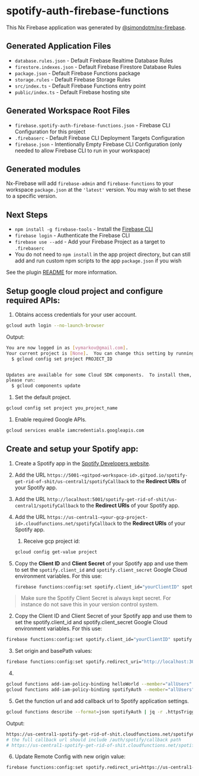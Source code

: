 # spotify-auth-firebase-functions

This Nx Firebase application was generated by [@simondotm/nx-firebase](https://github.com/simondotm/nx-firebase).

## Generated Application Files

- `database.rules.json` - Default Firebase Realtime Database Rules
- `firestore.indexes.json` - Default Firebase Firestore Database Rules
- `package.json` - Default Firebase Functions package
- `storage.rules` - Default Firebase Storage Rules
- `src/index.ts` - Default Firebase Functions entry point
- `public/index.ts` - Default Firebase hosting site

## Generated Workspace Root Files

- `firebase.spotify-auth-firebase-functions.json` - Firebase CLI Configuration for this project
- `.firebaserc` - Default Firebase CLI Deployment Targets Configuration
- `firebase.json` - Intentionally Empty Firebase CLI Configuration (only needed to allow Firebase CLI to run in your workspace)

## Generated modules

Nx-Firebase will add `firebase-admin` and `firebase-functions` to your workspace `package.json` at the `'latest'` version. You may wish to set these to a specific version.

## Next Steps

- `npm install -g firebase-tools` - Install the [Firebase CLI](https://firebase.google.com/docs/cli)
- `firebase login` - Authenticate the Firebase CLI
- `firebase use --add` - Add your Firebase Project as a target to `.firebaserc`
- You do not need to `npm install` in the app project directory, but can still add and run custom npm scripts to the app `package.json` if you wish

See the plugin [README](https://github.com/simondotm/nx-firebase/blob/main/README.md) for more information.

## Setup google cloud project and configure required APIs:
 1. Obtains access credentials for your user account.
```bash
gcloud auth login --no-launch-browser
```

Output:
```bash
You are now logged in as [vymarkov@gmail.com].
Your current project is [None].  You can change this setting by running:
  $ gcloud config set project PROJECT_ID


Updates are available for some Cloud SDK components.  To install them,
please run:
  $ gcloud components update
```

 1. Set the default project.
```bash
gcloud config set project you_project_name
```
 1. Enable required Google APIs.

```bash
gcloud services enable iamcredentials.googleapis.com
```

## Create and setup your Spotify app:
 1. Create a Spotify app in the [Spotify Developers website](https://developer.spotify.com/my-applications/).
 1. Add the URL `https://5001-<gitpod-workspace-id>.gitpod.io/spotify-get-rid-of-shit/us-central1/spotifyCallback` to the
    **Redirect URIs** of your Spotify app.
 1. Add the URL `http://localhost:5001/spotify-get-rid-of-shit/us-central1/spotifyCallback` to the
    **Redirect URIs** of your Spotify app.
 1. Add the URL `https://us-central1-<your-gcp-project-id>.cloudfunctions.net/spotifyCallback` to the
    **Redirect URIs** of your Spotify app.

    1. Receive gcp project id:
    ```bash
    gcloud config get-value project
    ```
 
 1. Copy the **Client ID** and **Client Secret** of your Spotify app and use them to set the `spotify.client_id` and `spotify.client_secret` Google Cloud environment variables. For this use:

    ```bash
    firebase functions:config:set spotify.client_id="yourClientID" spotify.client_secret="yourClientSecret"
    ```

 > Make sure the Spotify Client Secret is always kept secret. For instance do not save this in your version control system.


2. Copy the Client ID and Client Secret of your Spotify app and use them to set the spotify.client_id and spotify.client_secret Google Cloud environment variables. For this use:

```bash
firebase functions:config:set spotify.client_id="yourClientID" spotify.client_secret="yourClientSecret"
```

3. Set origin and basePath values:

```bash
firebase functions:config:set spotify.redirect_uri="http://localhost:3000/spotifyCallback"
```

4. 

```bash
gcloud functions add-iam-policy-binding helloWorld --member="allUsers" --role="roles/cloudfunctions.invoker"
gcloud functions add-iam-policy-binding spotifyAuth --member="allUsers" --role="roles/cloudfunctions.invoker"
 ```

5. Get the function url and add callback url to Spotify application settings.

```bash
gcloud functions describe --format=json spotifyAuth | jq -r .httpsTrigger.url
```

Output:
```bash
https://us-central1-spotify-get-rid-of-shit.cloudfunctions.net/spotifyAuth
# the full callback url should include /auth/spotify/callback path
# https://us-central1-spotify-get-rid-of-shit.cloudfunctions.net/spotifyAuth/auth/spotify/callback
```

6. Update Remote Config with new origin value:

```bash
firebase functions:config:set spotify.redirect_uri=https://us-central1-spotify-get-rid-of-shit.cloudfunctions.net/spotifyCallback
```
